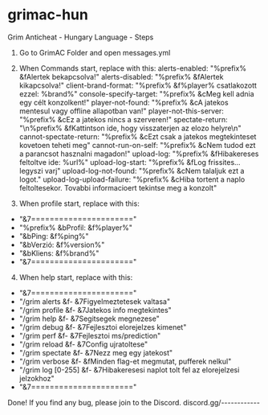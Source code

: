 # grimac-hun

Grim Anticheat - Hungary Language - Steps
1. Go to GrimAC Folder and open messages.yml
2. When Commands start, replace with this:
    alerts-enabled: "%prefix% &fAlertek bekapcsolva!"
    alerts-disabled: "%prefix% &fAlertek kikapcsolva!"
    client-brand-format: "%prefix% &f%player% csatlakozott ezzel: %brand%"
    console-specify-target: "%prefix% &cMeg kell adnia egy célt konzolkent!"
    player-not-found: "%prefix% &cA jatekos mentesul vagy offline allapotban van!"
    player-not-this-server: "%prefix% &cEz a jatekos nincs a szerveren!"
    spectate-return: "\n%prefix% &fKattintson ide, hogy visszaterjen az elozo helyre\n"
    cannot-spectate-return: "%prefix% &cEzt csak a jatekos megtekinteset kovetoen teheti meg"
    cannot-run-on-self: "%prefix% &cNem tudod ezt a parancsot hasznalni magadon!"
    upload-log: "%prefix% &fHibakereses feltoltve ide: %url%"
    upload-log-start: "%prefix% &fLog frissites... legyszi varj"
    upload-log-not-found: "%prefix% &cNem talaljuk ezt a logot."
    upload-log-upload-failure: "%prefix% &cHiba tortent a naplo feltoltesekor. Tovabbi informacioert tekintse meg a konzolt"


3. When profile start, replace with this:
  - "&7======================"
  - "%prefix% &bProfil: &f%player%"
  - "&bPing: &f%ping%"
  - "&bVerzió: &f%version%"
  - "&bKliens: &f%brand%"
  - "&7======================"

4. When help start, replace with this: 
  - "&7======================"
  - "/grim alerts &f- &7Figyelmeztetesek valtasa"
  - "/grim profile <player> &f- &7Jatekos info megtekintes"
  - "/grim help &f- &7Segitsegek megnezese"
  - "/grim debug <player> &f- &7Fejlesztoi elorejelzes kimenet"
  - "/grim perf &f- &7Fejlesztoi ms/prediction"
  - "/grim reload &f- &7Config ujratoltese"
  - "/grim spectate <player> &f- &7Nezz meg egy jatekost"
  - "/grim verbose &f- &fMinden flag-et megmutat, pufferek nelkul"
  - "/grim log [0-255] &f- &7Hibakeresesi naplot tolt fel az elorejelzesi jelzokhoz"
  - "&7======================"
  
  
  Done!
  If you find any bug, please join to the Discord.
  discord.gg/------------

